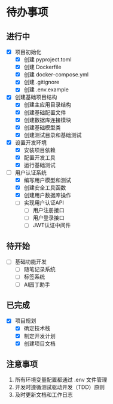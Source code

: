 # 待办事项

## 进行中
- [x] 项目初始化
  - [x] 创建 pyproject.toml
  - [x] 创建 Dockerfile
  - [x] 创建 docker-compose.yml
  - [x] 创建 .gitignore
  - [x] 创建 .env.example
- [x] 创建基础项目结构
  - [x] 创建主应用目录结构
  - [x] 创建基础配置文件
  - [x] 创建数据库连接模块
  - [x] 创建基础模型类
  - [x] 创建测试目录和基础测试
- [x] 设置开发环境
  - [x] 安装项目依赖
  - [x] 配置开发工具
  - [x] 运行基础测试
- [ ] 用户认证系统
  - [x] 编写用户模型和测试
  - [x] 创建安全工具函数
  - [x] 创建用户数据库操作
  - [ ] 实现用户认证API
    - [ ] 用户注册接口
    - [ ] 用户登录接口
    - [ ] JWT认证中间件

## 待开始
- [ ] 基础功能开发
  - [ ] 随笔记录系统
  - [ ] 标签系统
  - [ ] AI园丁助手

## 已完成
- [x] 项目规划
  - [x] 确定技术栈
  - [x] 制定开发计划
  - [x] 创建项目文档

## 注意事项
1. 所有环境变量配置都通过 .env 文件管理
2. 开发时遵循测试驱动开发（TDD）原则
3. 及时更新文档和工作日志
